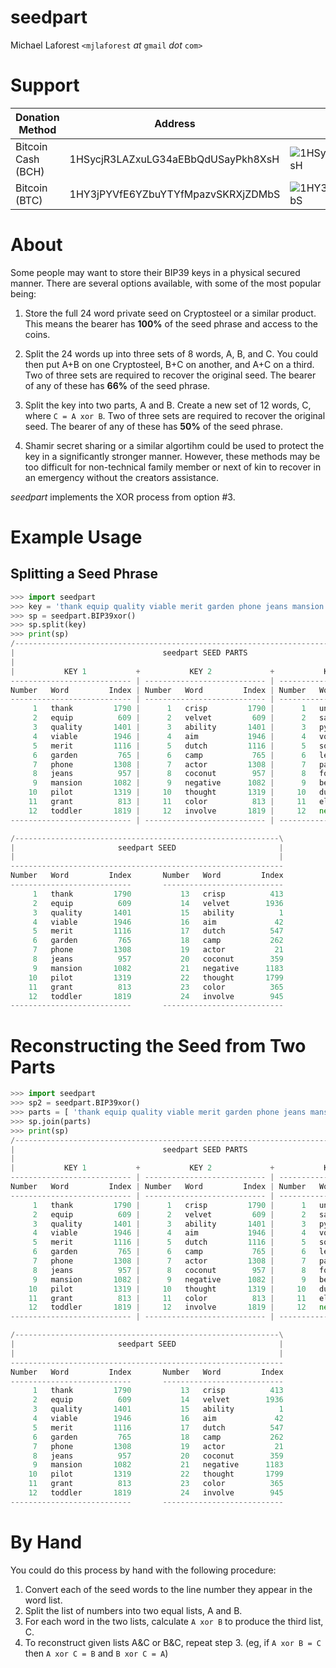# seedpart

Michael Laforest `<mjlaforest` *at* `gmail` *dot* `com>`


# Support

Donation Method | Address | QR Code
--- | --- | ---
Bitcoin Cash (BCH) | 1HSycjR3LAZxuLG34aEBbQdUSayPkh8XsH | ![1HSycjR3LAZxuLG34aEBbQdUSayPkh8XsH](https://raw.github.com/MJL85/natlas/master/docs/donate/BCH.png "Bitcoin Cash (BCH)")
Bitcoin (BTC) | 1HY3jPYVfE6YZbuYTYfMpazvSKRXjZDMbS  | ![1HY3jPYVfE6YZbuYTYfMpazvSKRXjZDMbS](https://raw.github.com/MJL85/natlas/master/docs/donate/BTC.png "Bitcoin (BTC)")

# About

Some people may want to store their BIP39 keys in a physical secured manner.  There are several options available, with some of the most popular being:

1. Store the full 24 word private seed on Cryptosteel or a similar product. This means the bearer has **100%** of the seed phrase and access to the coins.  
  
1. Split the 24 words up into three sets of 8 words, A, B, and C. You could then put A+B on one Cryptosteel, B+C on another, and A+C on a third.  Two of three sets are required to recover the original seed.  The bearer of any of these has **66%** of the seed phrase.  
  
1. Split the key into two parts, A and B.  Create a new set of 12 words, C, where `C = A xor B`. Two of three sets are required to recover the original seed.  The bearer of any of these has **50%** of the seed phrase.

1. Shamir secret sharing or a similar algortihm could be used to protect the key in a significantly stronger manner.  However, these methods may be too difficult for non-technical family member or next of kin to recover in an emergency without the creators assistance.
  
*seedpart* implements the XOR process from option #3.

# Example Usage

## Splitting a Seed Phrase
```python
>>> import seedpart
>>> key = 'thank equip quality viable merit garden phone jeans mansion pilot grant toddler crisp velvet ability aim dutch camp actor coconut negative thought color involve'
>>> sp = seedpart.BIP39xor()
>>> sp.split(key)
>>> print(sp)
/-------------------------------------------------------------------------------------\
|                                 seedpart SEED PARTS                                 |
|                                                                                     |
|           KEY 1           +           KEY 2             +           KEY 3           |
--------------------------- | --------------------------- | ---------------------------
Number   Word         Index | Number   Word         Index | Number   Word         Index
--------------------------- | --------------------------- | ---------------------------
     1   thank         1790 |      1   crisp         1790 |      1   unaware       1790
     2   equip          609 |      2   velvet         609 |      2   sail           609
     3   quality       1401 |      3   ability       1401 |      3   pyramid       1401
     4   viable        1946 |      4   aim           1946 |      4   voyage        1946
     5   merit         1116 |      5   dutch         1116 |      5   soup          1116
     6   garden         765 |      6   camp           765 |      6   legal          765
     7   phone         1308 |      7   actor         1308 |      7   patrol        1308
     8   jeans          957 |      8   coconut        957 |      8   forget         957
     9   mansion       1082 |      9   negative      1082 |      9   believe       1082
    10   pilot         1319 |     10   thought       1319 |     10   dune          1319
    11   grant          813 |     11   color          813 |     11   elite          813
    12   toddler       1819 |     12   involve       1819 |     12   next          1819
--------------------------- | --------------------------- | ---------------------------

/-----------------------------------------------------------\
|                       seedpart SEED                       |
|                                                           |
-------------------------------------------------------------
Number   Word         Index       Number   Word         Index
---------------------------       ---------------------------
     1   thank         1790           13   crisp          413
     2   equip          609           14   velvet        1936
     3   quality       1401           15   ability          1
     4   viable        1946           16   aim             42
     5   merit         1116           17   dutch          547
     6   garden         765           18   camp           262
     7   phone         1308           19   actor           21
     8   jeans          957           20   coconut        359
     9   mansion       1082           21   negative      1183
    10   pilot         1319           22   thought       1799
    11   grant          813           23   color          365
    12   toddler       1819           24   involve        945
---------------------------       ---------------------------
```
# Reconstructing the Seed from Two Parts
```python
>>> import seedpart
>>> sp2 = seedpart.BIP39xor()
>>> parts = [ 'thank equip quality viable merit garden phone jeans mansion pilot grant toddler', None, 'unaware sail pyramid voyage soup legal patrol forget believe dune elite next' ]
>>> sp.join(parts)
>>> print(sp)
/-------------------------------------------------------------------------------------\
|                                 seedpart SEED PARTS                                 |
|                                                                                     |
|           KEY 1           +           KEY 2             +           KEY 3           |
--------------------------- | --------------------------- | ---------------------------
Number   Word         Index | Number   Word         Index | Number   Word         Index
--------------------------- | --------------------------- | ---------------------------
     1   thank         1790 |      1   crisp         1790 |      1   unaware       1790
     2   equip          609 |      2   velvet         609 |      2   sail           609
     3   quality       1401 |      3   ability       1401 |      3   pyramid       1401
     4   viable        1946 |      4   aim           1946 |      4   voyage        1946
     5   merit         1116 |      5   dutch         1116 |      5   soup          1116
     6   garden         765 |      6   camp           765 |      6   legal          765
     7   phone         1308 |      7   actor         1308 |      7   patrol        1308
     8   jeans          957 |      8   coconut        957 |      8   forget         957
     9   mansion       1082 |      9   negative      1082 |      9   believe       1082
    10   pilot         1319 |     10   thought       1319 |     10   dune          1319
    11   grant          813 |     11   color          813 |     11   elite          813
    12   toddler       1819 |     12   involve       1819 |     12   next          1819
--------------------------- | --------------------------- | ---------------------------

/-----------------------------------------------------------\
|                       seedpart SEED                       |
|                                                           |
-------------------------------------------------------------
Number   Word         Index       Number   Word         Index
---------------------------       ---------------------------
     1   thank         1790           13   crisp          413
     2   equip          609           14   velvet        1936
     3   quality       1401           15   ability          1
     4   viable        1946           16   aim             42
     5   merit         1116           17   dutch          547
     6   garden         765           18   camp           262
     7   phone         1308           19   actor           21
     8   jeans          957           20   coconut        359
     9   mansion       1082           21   negative      1183
    10   pilot         1319           22   thought       1799
    11   grant          813           23   color          365
    12   toddler       1819           24   involve        945
---------------------------       ---------------------------
```

# By Hand

You could do this process by hand with the following procedure:  
1. Convert each of the seed words to the line number they appear in the word list.
1. Split the list of numbers into two equal lists, A and B.
1. For each word in the two lists, calculate `A xor B` to produce the third list, C.
1. To reconstruct given lists A&C or B&C, repeat step 3. (eg, if `A xor B = C` then `A xor C = B` and `B xor C = A`)

